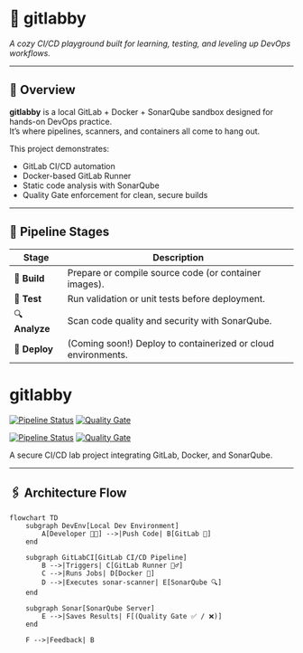 # 🧠 gitlabby  
*A cozy CI/CD playground built for learning, testing, and leveling up DevOps workflows.*

---

## 🚀 Overview  
**gitlabby** is a local GitLab + Docker + SonarQube sandbox designed for hands-on DevOps practice.  
It’s where pipelines, scanners, and containers all come to hang out.

This project demonstrates:
- GitLab CI/CD automation
- Docker-based GitLab Runner
- Static code analysis with SonarQube
- Quality Gate enforcement for clean, secure builds

---

## 🧩 Pipeline Stages
| Stage | Description |
|-------|--------------|
| 🧱 **Build** | Prepare or compile source code (or container images). |
| 🧪 **Test** | Run validation or unit tests before deployment. |
| 🔍 **Analyze** | Scan code quality and security with SonarQube. |
| 🚢 **Deploy** | (Coming soon!) Deploy to containerized or cloud environments. |

# gitlabby

[![Pipeline Status](https://img.shields.io/badge/pipeline-passed-brightgreen?style=for-the-badge&logo=gitlab)](#)
[![Quality Gate](https://img.shields.io/badge/quality--gate-passed-brightgreen?style=for-the-badge&logo=sonarqube)](#)

[![Pipeline Status](https://img.shields.io/badge/pipeline-passed-brightgreen?style=for-the-badge&logo=gitlab)](http://localhost/root/gitlabby/-/pipelines)
[![Quality Gate](https://img.shields.io/badge/quality--gate-passed-brightgreen?style=for-the-badge&logo=sonarqube)](http://localhost:9000/dashboard?id=gitlabby)







A secure CI/CD lab project integrating GitLab, Docker, and SonarQube.


---

## 🖇️ Architecture Flow

```mermaid
flowchart TD
    subgraph DevEnv[Local Dev Environment]
        A[Developer 🧑‍💻] -->|Push Code| B[GitLab 🦊]
    end

    subgraph GitLabCI[GitLab CI/CD Pipeline]
        B -->|Triggers| C[GitLab Runner 🏃‍♂️]
        C -->|Runs Jobs| D[Docker 🐳]
        D -->|Executes sonar-scanner| E[SonarQube 🔍]
    end

    subgraph Sonar[SonarQube Server]
        E -->|Saves Results| F[(Quality Gate ✅ / ❌)]
    end

    F -->|Feedback| B
